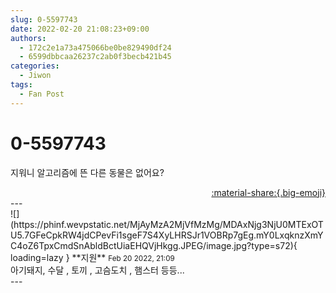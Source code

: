```yaml
---
slug: 0-5597743
date: 2022-02-20 21:08:23+09:00
authors:
  - 172c2e1a73a475066be0be829490df24
  - 6599dbbcaa26237c2ab0f3becb421b45
categories:
  - Jiwon
tags:
  - Fan Post
---
```


# 0-5597743

<div class="post-container" markdown="1">
<div class="content-container md-sidebar__scrollwrap" markdown="1">

지워니 알고리즘에 뜬 다른 동물은 없어요?

</div>
</div>

<div style="text-align: right;" markdown="1">
<a href="https://weverse.io/fromis9/fanpost/0-5597743" style="text-align: right;">:material-share:{.big-emoji}</a>
</div>
---

<div class="comments-container md-sidebar__scrollwrap" markdown="1">
<div class="comment" markdown="1">
<div class='id-container' markdown="1">
![](https://phinf.wevpstatic.net/MjAyMzA2MjVfMzMg/MDAxNjg3NjU0MTExOTU5.7GFeCpkRW4jdCPevFi1sgeF7S4XyLHRSJr1VOBRp7gEg.mY0LxqknzXmYC4oZ6TpxCmdSnAbldBctUiaEHQVjHkgg.JPEG/image.jpg?type=s72){ loading=lazy }
**<span class="artist">지원</span>** <small>Feb 20 2022, 21:09</small><br>
</div>
<div class='comment-body' markdown="1">
아기돼지, 수달 , 토끼 , 고슴도치 , 햄스터 등등...
</div>
</div>
</div>
---

